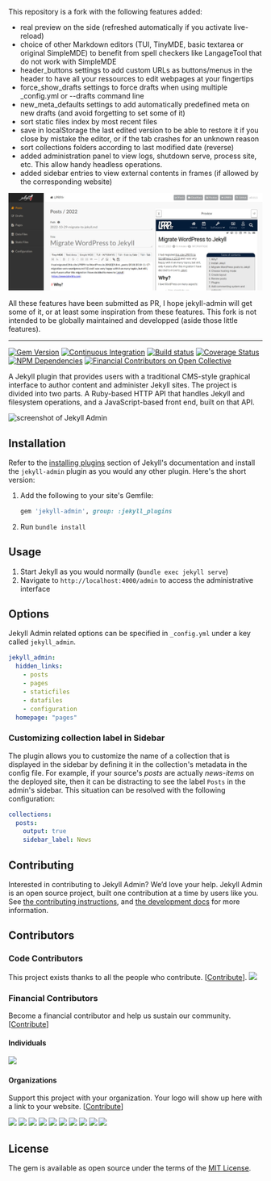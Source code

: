 This repository is a fork with the following features added:
- real preview on the side (refreshed automatically if you activate live-reload)
- choice of other Markdown editors (TUI, TinyMDE, basic textarea or original SimpleMDE) to benefit from spell checkers like LangageTool that do not work with SimpleMDE
- header_buttons settings to add custom URLs as buttons/menus in the header to have all your ressources to edit webpages at your fingertips
- force_show_drafts settings to force drafts when using multiple _config.yml or --drafts command line
- new_meta_defaults settings to add automatically predefined meta on new drafts (and avoid forgetting to set some of it)
- sort static files index by most recent files
- save in localStorage the last edited version to be able to restore it if you close by mistake the editor, or if the tab crashes for an unknown reason
- sort collections folders according to last modified date (reverse)
- added administration panel to view logs, shutdown serve, process site, etc.  This allow handy headless operations.
- added sidebar entries to view external contents in frames (if allowed by the corresponding website)

![](./jekyll-admin-mods.jpg)

All these features have been submitted as PR, I hope jekyll-admin will get some of it, or at least some inspiration from these features. This fork is not intended to be globally maintained and developped (aside those little features).


---

[![Gem Version](https://img.shields.io/gem/v/jekyll-admin.svg)](https://rubygems.org/gems/jekyll-admin)
[![Continuous Integration](https://github.com/jekyll/jekyll-admin/actions/workflows/ci.yml/badge.svg)](https://github.com/jekyll/jekyll-admin/actions/workflows/ci.yml)
[![Build status](https://ci.appveyor.com/api/projects/status/u6u9tn7rk5tln33s/branch/master?svg=true)](https://ci.appveyor.com/project/jekyll/jekyll-admin)
[![Coverage Status](https://coveralls.io/repos/github/jekyll/jekyll-admin/badge.svg?branch=master)](https://coveralls.io/github/jekyll/jekyll-admin?branch=master)
[![NPM Dependencies](https://david-dm.org/jekyll/jekyll-admin.svg)](https://david-dm.org/jekyll/jekyll-admin)
[![Financial Contributors on Open Collective](https://opencollective.com/jekyll-admin/all/badge.svg?label=financial+contributors)](https://opencollective.com/jekyll-admin)

A Jekyll plugin that provides users with a traditional CMS-style graphical interface to author content and administer Jekyll sites. The project is divided into two parts. A Ruby-based HTTP API that handles Jekyll and filesystem operations, and a JavaScript-based front end, built on that API.

![screenshot of Jekyll Admin](/screenshot.png)

## Installation

Refer to the [installing plugins](https://jekyllrb.com/docs/plugins/installation/) section of Jekyll's documentation and install the `jekyll-admin` plugin as you would any other plugin. Here's the short version:

1.  Add the following to your site's Gemfile:

    ```ruby
    gem 'jekyll-admin', group: :jekyll_plugins
    ```

2.  Run `bundle install`

## Usage

1.  Start Jekyll as you would normally (`bundle exec jekyll serve`)
2.  Navigate to `http://localhost:4000/admin` to access the administrative interface

## Options

Jekyll Admin related options can be specified in `_config.yml` under a key called `jekyll_admin`.

```yaml
jekyll_admin:
  hidden_links:
    - posts
    - pages
    - staticfiles
    - datafiles
    - configuration
  homepage: "pages"
```

### Customizing collection label in Sidebar

The plugin allows you to customize the name of a collection that is displayed in the sidebar by defining it in the collection's
metadata in the config file. For example, if your source's *posts* are actually *news-items* on the deployed site, then it can
be distracting to see the label `Posts` in the admin's sidebar. This situation can be resolved with the following configuration:

```yaml
collections:
  posts:
    output: true
    sidebar_label: News
```

## Contributing

Interested in contributing to Jekyll Admin? We’d love your help. Jekyll Admin is an open source project, built one contribution at a time by users like you. See [the contributing instructions](.github/CONTRIBUTING.md), and [the development docs](https://jekyll.github.io/jekyll-admin/development/) for more information.

## Contributors

### Code Contributors

This project exists thanks to all the people who contribute. [[Contribute](.github/CONTRIBUTING.md)].
<a href="https://github.com/jekyll/jekyll-admin/graphs/contributors"><img src="https://opencollective.com/jekyll-admin/contributors.svg?width=890&button=false" /></a>

### Financial Contributors

Become a financial contributor and help us sustain our community. [[Contribute](https://opencollective.com/jekyll-admin/contribute)]

#### Individuals

<a href="https://opencollective.com/jekyll-admin"><img src="https://opencollective.com/jekyll-admin/individuals.svg?width=890"></a>

#### Organizations

Support this project with your organization. Your logo will show up here with a link to your website. [[Contribute](https://opencollective.com/jekyll-admin/contribute)]

<a href="https://opencollective.com/jekyll-admin/organization/0/website"><img src="https://opencollective.com/jekyll-admin/organization/0/avatar.svg"></a>
<a href="https://opencollective.com/jekyll-admin/organization/1/website"><img src="https://opencollective.com/jekyll-admin/organization/1/avatar.svg"></a>
<a href="https://opencollective.com/jekyll-admin/organization/2/website"><img src="https://opencollective.com/jekyll-admin/organization/2/avatar.svg"></a>
<a href="https://opencollective.com/jekyll-admin/organization/3/website"><img src="https://opencollective.com/jekyll-admin/organization/3/avatar.svg"></a>
<a href="https://opencollective.com/jekyll-admin/organization/4/website"><img src="https://opencollective.com/jekyll-admin/organization/4/avatar.svg"></a>
<a href="https://opencollective.com/jekyll-admin/organization/5/website"><img src="https://opencollective.com/jekyll-admin/organization/5/avatar.svg"></a>
<a href="https://opencollective.com/jekyll-admin/organization/6/website"><img src="https://opencollective.com/jekyll-admin/organization/6/avatar.svg"></a>
<a href="https://opencollective.com/jekyll-admin/organization/7/website"><img src="https://opencollective.com/jekyll-admin/organization/7/avatar.svg"></a>
<a href="https://opencollective.com/jekyll-admin/organization/8/website"><img src="https://opencollective.com/jekyll-admin/organization/8/avatar.svg"></a>
<a href="https://opencollective.com/jekyll-admin/organization/9/website"><img src="https://opencollective.com/jekyll-admin/organization/9/avatar.svg"></a>

## License

The gem is available as open source under the terms of the [MIT License](https://opensource.org/licenses/MIT).
